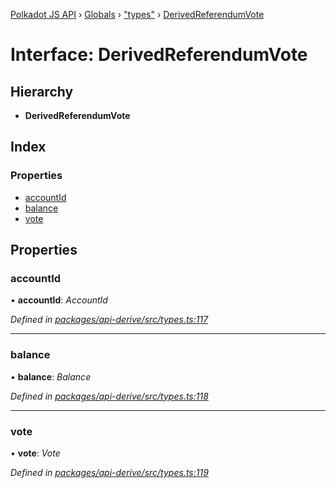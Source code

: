 [Polkadot JS API](../README.md) › [Globals](../globals.md) › ["types"](../modules/_types_.md) › [DerivedReferendumVote](_types_.derivedreferendumvote.md)

# Interface: DerivedReferendumVote

## Hierarchy

* **DerivedReferendumVote**

## Index

### Properties

* [accountId](_types_.derivedreferendumvote.md#accountid)
* [balance](_types_.derivedreferendumvote.md#balance)
* [vote](_types_.derivedreferendumvote.md#vote)

## Properties

###  accountId

• **accountId**: *AccountId*

*Defined in [packages/api-derive/src/types.ts:117](https://github.com/polkadot-js/api/blob/382f7d75c/packages/api-derive/src/types.ts#L117)*

___

###  balance

• **balance**: *Balance*

*Defined in [packages/api-derive/src/types.ts:118](https://github.com/polkadot-js/api/blob/382f7d75c/packages/api-derive/src/types.ts#L118)*

___

###  vote

• **vote**: *Vote*

*Defined in [packages/api-derive/src/types.ts:119](https://github.com/polkadot-js/api/blob/382f7d75c/packages/api-derive/src/types.ts#L119)*
